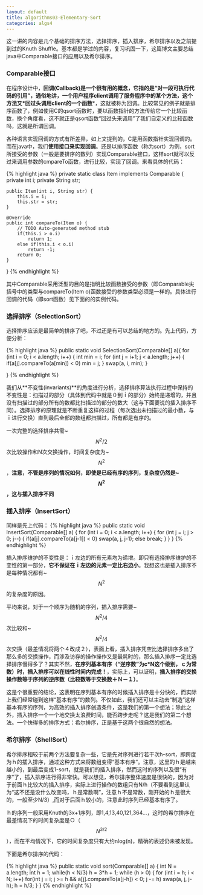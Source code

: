 ```yaml
---
layout: default
title: algorithms03-Elementary-Sort
categories: algs4
---
```


这一讲的内容是几个基础的排序方法，选择排序，插入排序，希尔排序以及之前提到过的Knuth Shuffle。基本都是学过的内容，复习巩固一下，这篇博文主要总结java中Comparable接口的应用以及希尔排序。

### Comparable接口

在程序设计中，**回调(Callback)**是一个很有用的概念，它指的是“对一段可执行代码的引用”，通俗地讲，一个用户程序client调用了服务程序中的某个方法，这个方法又*回过头调用client的一个**函数***，这就被称为回调。比较常见的例子就是排序函数了，例如使用C的qsort函数时，要以函数指针的方法传给它一个比较函数，换个角度看，这不就正是qsort函数“回过头来调用”了我们自定义的比较函数吗，这就是所谓回调。

各种语言实现回调的方式有所差异，如上文提到的，C是用函数指针实现回调的。而在java中，我们**使用接口来实现回调**。还是以排序函数（称为sort）为例，sort所接受的参数（一般是要排序的数列）实现Comparable接口，这样sort就可以反过来调用参数的cmpareTo函数，进行比较，实现了回调。来看具体的代码：

{% highlight java %}
private static class Item implements Comparable<Item> {
	private int i;
	private String str;
	
	public Item(int i, String str) {
		this.i = i;
		this.str = str;
	}
	
	@Override
	public int compareTo(Item o) {
		// TODO Auto-generated method stub
		if(this.i > o.i)
			return 1;
		else if(this.i < o.i)
			return -1;
		return 0;
	}
}
{% endhighlight %}

其中Comparable采用泛型的目的是指明比较函数接受的参数（即Comparable<Item>尖括号中的类型与compareTo(Item o)函数接受的参数类型必须是一样的。具体进行回调的代码（即sort函数）见下面的的实例代码。


### 选择排序（SelectionSort）

选择排序应该是最简单的排序了吧，不过还是有可以总结的地方的。先上代码，方便分析：

{% highlight java %}
public static void SelectionSort(Comparable[] a){
	for (int i = 0; i < a.length; i++) {
		int min = i;
		for (int j = i+1; j < a.length; j++) {
			if(a[j].compareTo(a[min]) < 0)
				min = j;
		}
		swap(a, i, min);
	}
			
}
{% endhighlight %}

我们从**不变性(invariants)**的角度进行分析，选择排序算法执行过程中保持的不变性是：扫描过的部分（具体到代码中就是０到ｉ的部分）始终是递增的，并且没有扫描过的部分所有的数都比扫描过的部分的数大（这与下面要说的插入排序不同）。选择排序的原理就是不断重复这样的过程（每次选出未扫描过的最小数，与ｉ进行交换）直到最后全部的数组都扫描过，所有都是有序的。

一次完整的选择排序共需~$$N^2/2$$次比较操作和N次交换操作，时间复杂度为~$$N^2$$，**注意，不管是序列的情况如何，即使是已经有序的序列，复杂度仍然是~$$N^2$$，这与插入排序不同**


### 插入排序（InsertSort）

同样是先上代码：
{% highlight java %}
public static void InsertSort(Comparable[] a) {
	for (int i = 0; i < a.length; i++) {
		for (int j = i; j > 0; j--) {
			if(a[j].compareTo(a[j-1]) < 0)
				swap(a, j, j-1);
			else 
				break;
		}
	}
}
{% endhighlight %}

插入排序维护的不变性是：ｉ左边的所有元素均为递增。即只有选择排序维护的不变性的第一部分，**它不保证在ｉ左边的元素一定比右边小**。我想这也是插入排序不是每种情况都有~$$N^2$$的复杂度的原因。

平均来说，对于一个顺序为随机的序列，插入排序需要~$$N^2/4$$次比较和~$$N^2/4$$次交换（最差情况将两个４改成２），表面上看，插入排序凭空比选择排序多出了那么多的交换操作，而涉及访存的操作操作又是最耗时的，那么插入排序一定比选择排序慢得多了？其实不然，**在序列基本有序（“逆序数”为c*N这个级别，ｃ为常数）时，插入排序可以在线性时间内完成！**，实际上，可以证明，**插入排序的交换操作数等于序列的逆序数（比较数等于交换数＋Ｎ－１）**。

这是个很重要的结论，这表明在序列基本有序的时候插入排序是十分快的，而实际上我们经常碰到这样“基本有序”的数列。不仅如此，我们还可以主动去“制造”这样基本有序的序列，为高效的插入排序创造条件，这是我们的第一个想法；除此之外，插入排序一个一个地交换太浪费时间，能否跨步走呢？这是我们的第二个想法。一个快得多的排序方式：希尔排序，正是基于这两个很自然的想法。


### 希尔排序（ShellSort） 

希尔排序相较于前两个方法要复杂一些，它是先对序列进行若干次h-sort，即跨度为ｈ的插入排序，通过这种方式来将数组变得“基本有序”。注意，这里的ｈ是越来越小的，到最后变成1-sort，就是我们的插入排序，然而这时的序列以及很“有序”了，插入排序进行得非常快。可以想见，希尔排序整体速度是很快的，因为对于前面ｈ比较大的插入排序，实际上进行操作的数组只有N/h（不要看到这里认为“这不还是没什么改变吗，ｈ是常数啊”，注意ｈ不是常数，刚开始的ｈ是很大的，一般至少N/3）,而对于后面ｈ较小的，注意此时序列已经基本有序了。

ｈ的序列一般采用Knuth的3x+1序列，即1,4,13,40,121,364...，这时的希尔排序在最差情况下的时间复杂度是Ｏ（$$N^{3/2}$$），而在平均情况下，它的时间复杂度只有大约nlog(n)，精确的表述仍未被发现。

下面是希尔排序的代码：

{% highlight java %}
public static void sort(Comparable[] a) {
	int N = a.length;
	int h = 1;
	while(h < N/3)
		h = 3*h + 1;
	while (h > 0) {
		for (int i = h; i < N; i++)
			for(int j = i; j >= h && a[j].compareTo(a[j-h]) < 0; j -= h)
				swap(a, j, j-h);
		h = h/3;
	}
}
{% endhighlight %}
